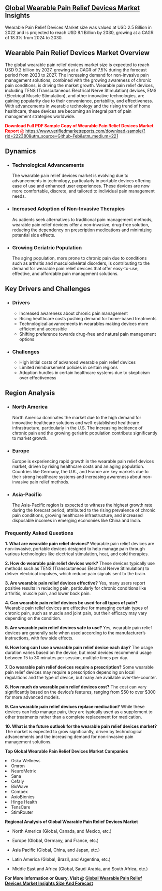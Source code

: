 <h2><a href="https://www.verifiedmarketreports.com/download-sample/?rid=222380&amp;utm_source=Github&amp;utm_medium=221" target="_blank">Global Wearable Pain Relief Devices Market</a> Insights</h2><p>Wearable Pain Relief Devices Market size was valued at USD 2.5 Billion in 2022 and is projected to reach USD 8.1 Billion by 2030, growing at a CAGR of 18.3% from 2024 to 2030.</p><p> <h2>Wearable Pain Relief Devices Market Overview</h2> <p>The global wearable pain relief devices market size is expected to reach USD 9.2 billion by 2027, growing at a CAGR of 7.5% during the forecast period from 2023 to 2027. The increasing demand for non-invasive pain management solutions, combined with the growing awareness of chronic pain conditions, is driving the market growth. Wearable pain relief devices, including TENS (Transcutaneous Electrical Nerve Stimulation) devices, EMS (Electrical Muscle Stimulation), and other innovative technologies, are gaining popularity due to their convenience, portability, and effectiveness. With advancements in wearable technology and the rising trend of home healthcare, these devices are becoming an integral part of pain management strategies worldwide. <p><span class=""><span style="color: #ff0000;"><strong>Download Full PDF Sample Copy of Wearable Pain Relief Devices Market Report</strong> @ </span><a href="https://www.verifiedmarketreports.com/download-sample/?rid=222380&amp;utm_source=Github-Feb&amp;utm_medium=221" target="_blank">https://www.verifiedmarketreports.com/download-sample/?rid=222380&amp;utm_source=Github-Feb&amp;utm_medium=221</a></span></p></p> <h2>Dynamics</h2> <ul> <li><h3>Technological Advancements</h3> The wearable pain relief devices market is evolving due to advancements in technology, particularly in portable devices offering ease of use and enhanced user experiences. These devices are now more comfortable, discrete, and tailored to individual pain management needs.</li> <li><h3>Increased Adoption of Non-Invasive Therapies</h3> As patients seek alternatives to traditional pain management methods, wearable pain relief devices offer a non-invasive, drug-free solution, reducing the dependency on prescription medications and minimizing potential side effects.</li> <li><h3>Growing Geriatric Population</h3> The aging population, more prone to chronic pain due to conditions such as arthritis and musculoskeletal disorders, is contributing to the demand for wearable pain relief devices that offer easy-to-use, effective, and affordable pain management solutions.</li> </ul> <h2>Key Drivers and Challenges</h2> <ul> <li><h3>Drivers</h3> <ul> <li>Increased awareness about chronic pain management</li> <li>Rising healthcare costs pushing demand for home-based treatments</li> <li>Technological advancements in wearables making devices more efficient and accessible</li> <li>Shifting preference towards drug-free and natural pain management options</li> </ul> </li> <li><h3>Challenges</h3> <ul> <li>High initial costs of advanced wearable pain relief devices</li> <li>Limited reimbursement policies in certain regions</li> <li>Adoption hurdles in certain healthcare systems due to skepticism over effectiveness</li> </ul> </li> </ul> <h2>Region Analysis</h2> <ul> <li><h3>North America</h3> North America dominates the market due to the high demand for innovative healthcare solutions and well-established healthcare infrastructure, particularly in the U.S. The increasing incidence of chronic pain and the growing geriatric population contribute significantly to market growth.</li> <li><h3>Europe</h3> Europe is experiencing rapid growth in the wearable pain relief devices market, driven by rising healthcare costs and an aging population. Countries like Germany, the U.K., and France are key markets due to their strong healthcare systems and increasing awareness about non-invasive pain relief methods.</li> <li><h3>Asia-Pacific</h3> The Asia-Pacific region is expected to witness the highest growth rate during the forecast period, attributed to the rising prevalence of chronic pain conditions, growing healthcare infrastructure, and increased disposable incomes in emerging economies like China and India.</li> </ul> <h3>Frequently Asked Questions</h3> <p><strong>1. What are wearable pain relief devices?</strong> Wearable pain relief devices are non-invasive, portable devices designed to help manage pain through various technologies like electrical stimulation, heat, and cold therapies.</p> <p><strong>2. How do wearable pain relief devices work?</strong> These devices typically use methods such as TENS (Transcutaneous Electrical Nerve Stimulation) to deliver electrical impulses, which reduce pain signals sent to the brain.</p> <p><strong>3. Are wearable pain relief devices effective?</strong> Yes, many users report positive results in reducing pain, particularly for chronic conditions like arthritis, muscle pain, and lower back pain.</p> <p><strong>4. Can wearable pain relief devices be used for all types of pain?</strong> Wearable pain relief devices are effective for managing certain types of chronic pain, such as muscle and joint pain, but their efficacy may vary depending on the condition.</p> <p><strong>5. Are wearable pain relief devices safe to use?</strong> Yes, wearable pain relief devices are generally safe when used according to the manufacturer’s instructions, with few side effects.</p> <p><strong>6. How long can I use a wearable pain relief device each day?</strong> The usage duration varies based on the device, but most devices recommend usage between 15 to 30 minutes per session, multiple times per day.</p> <p><strong>7. Do wearable pain relief devices require a prescription?</strong> Some wearable pain relief devices may require a prescription depending on local regulations and the type of device, but many are available over-the-counter.</p> <p><strong>8. How much do wearable pain relief devices cost?</strong> The cost can vary significantly based on the device’s features, ranging from $50 to over $300 for more advanced models.</p> <p><strong>9. Can wearable pain relief devices replace medication?</strong> While these devices can help manage pain, they are typically used as a supplement to other treatments rather than a complete replacement for medication.</p> <p><strong>10. What is the future outlook for the wearable pain relief devices market?</strong> The market is expected to grow significantly, driven by technological advancements and the increasing demand for non-invasive pain management solutions.</p> </p><p><strong>Top Global Wearable Pain Relief Devices Market Companies</strong></p><div data-test-id=""><p><li>Oska Wellness</li><li> Omron</li><li> NeuroMetrix</li><li> Sana</li><li> Cefaly</li><li> BioWave</li><li> Compex</li><li> AxioBionics</li><li> Hinge Health</li><li> TensCare</li><li> StimRouter</li></p><div><strong>Regional Analysis of&nbsp;Global Wearable Pain Relief Devices Market</strong></div><ul><li dir="ltr"><p dir="ltr">North America&nbsp;(Global, Canada, and Mexico, etc.)</p></li><li dir="ltr"><p dir="ltr">Europe (Global, Germany, and France, etc.)</p></li><li dir="ltr"><p dir="ltr">Asia Pacific&nbsp;(Global, China, and Japan, etc.)</p></li><li dir="ltr"><p dir="ltr">Latin America&nbsp;(Global, Brazil, and Argentina, etc.)</p></li><li dir="ltr">Middle East and Africa&nbsp;(Global, Saudi Arabia, and South Africa, etc.)</li></ul><p><strong>For More Information or Query, Visit @&nbsp;</strong><strong><a href="https://www.verifiedmarketreports.com/product/wearable-pain-relief-devices-market/?utm_source=Github&amp;utm_medium=221" target="_blank">Global Wearable Pain Relief Devices Market Insights Size And Forecast</a></strong></p></div>
